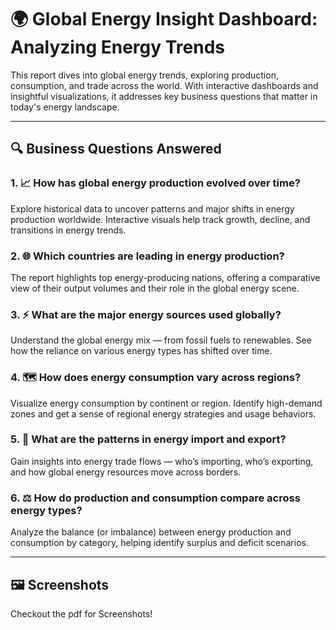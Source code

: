 # 🌍 Global Energy Insight Dashboard: Analyzing Energy Trends 

This report dives into global energy trends, exploring production, consumption, and trade across the world. With interactive dashboards and insightful visualizations, it addresses key business questions that matter in today's energy landscape.

---

## 🔍 Business Questions Answered

### 1. 📈 How has global energy production evolved over time?
Explore historical data to uncover patterns and major shifts in energy production worldwide. Interactive visuals help track growth, decline, and transitions in energy trends.

### 2. 🌐 Which countries are leading in energy production?
The report highlights top energy-producing nations, offering a comparative view of their output volumes and their role in the global energy scene.

### 3. ⚡ What are the major energy sources used globally?
Understand the global energy mix — from fossil fuels to renewables. See how the reliance on various energy types has shifted over time.

### 4. 🗺️ How does energy consumption vary across regions?
Visualize energy consumption by continent or region. Identify high-demand zones and get a sense of regional energy strategies and usage behaviors.

### 5. 🔁 What are the patterns in energy import and export?
Gain insights into energy trade flows — who’s importing, who’s exporting, and how global energy resources move across borders.

### 6. ⚖️ How do production and consumption compare across energy types?
Analyze the balance (or imbalance) between energy production and consumption by category, helping identify surplus and deficit scenarios.

---

## 🖼️ Screenshots
Checkout the pdf for Screenshots!
